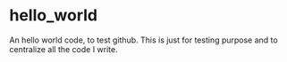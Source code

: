 # hello_world
An hello world code, to test github.
This is just for testing purpose and to centralize all the code I write. 
